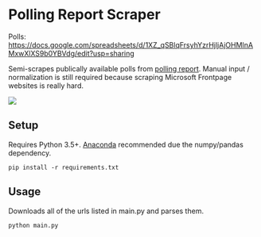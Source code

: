 # Polling Report Scraper

Polls: https://docs.google.com/spreadsheets/d/1XZ_qSBlqFrsyhYzrHjljAjOHMInAMxwXlXS9b0YBVdg/edit?usp=sharing

Semi-scrapes publically available polls from [polling report](http://www.pollingreport.com/). Manual input / normalization is still required because scraping Microsoft Frontpage websites is really hard.

![](http://i.imgur.com/xrrIZfZ.png)

## Setup

Requires Python 3.5+. [Anaconda](https://www.continuum.io/downloads) recommended due the numpy/pandas dependency.

```
pip install -r requirements.txt
```

## Usage

Downloads all of the urls listed in main.py and parses them.

```
python main.py
```

